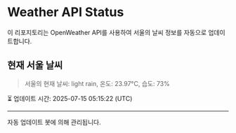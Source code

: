 
# Weather API Status

이 리포지토리는 OpenWeather API를 사용하여 서울의 날씨 정보를 자동으로 업데이트합니다.

## 현재 서울 날씨
> 서울의 현재 날씨: light rain, 온도: 23.97°C, 습도: 73%

⏳ 업데이트 시간: 2025-07-15 05:15:22 (UTC)

---
자동 업데이트 봇에 의해 관리됩니다.
